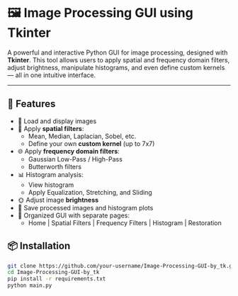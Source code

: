 # 🖼️ Image Processing GUI using Tkinter

A powerful and interactive Python GUI for image processing, designed with **Tkinter**. This tool allows users to apply spatial and frequency domain filters, adjust brightness, manipulate histograms, and even define custom kernels — all in one intuitive interface.

---

## 🚀 Features

- 📂 Load and display images
- 🧠 Apply **spatial filters**:
  - Mean, Median, Laplacian, Sobel, etc.
  - Define your own **custom kernel** (up to 7x7)
- 🌐 Apply **frequency domain filters**:
  - Gaussian Low-Pass / High-Pass
  - Butterworth filters
- 📊 Histogram analysis:
  - View histogram
  - Apply Equalization, Stretching, and Sliding
- 🌞 Adjust image **brightness**
- 💾 Save processed images and histogram plots
- 🧭 Organized GUI with separate pages:
  - Home | Spatial Filters | Frequency Filters | Histogram | Restoration



## 📦 Installation

```bash
git clone https://github.com/your-username/Image-Processing-GUI-by_tk.git
cd Image-Processing-GUI-by_tk
pip install -r requirements.txt
python main.py
